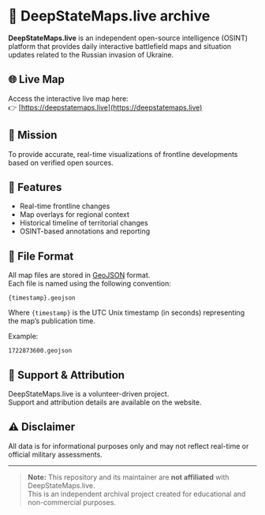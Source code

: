# 📍 DeepStateMaps.live archive

**DeepStateMaps.live** is an independent open-source intelligence (OSINT) platform that provides daily interactive battlefield maps and situation updates related to the Russian invasion of Ukraine.

## 🌐 Live Map

Access the interactive live map here:  
👉 [https://deepstatemaps.live](https://deepstatemaps.live)

## 🎯 Mission

To provide accurate, real-time visualizations of frontline developments based on verified open sources.

## 🔎 Features

- Real-time frontline changes  
- Map overlays for regional context  
- Historical timeline of territorial changes  
- OSINT-based annotations and reporting

## 📁 File Format

All map files are stored in [GeoJSON](https://geojson.org/) format.  
Each file is named using the following convention:

```
{timestamp}.geojson
```

Where `{timestamp}` is the UTC Unix timestamp (in seconds) representing the map’s publication time.

Example:
```
1722873600.geojson
```

## 🤝 Support & Attribution

DeepStateMaps.live is a volunteer-driven project.  
Support and attribution details are available on the website.

## ⚠️ Disclaimer

All data is for informational purposes only and may not reflect real-time or official military assessments.

---

> **Note:** This repository and its maintainer are **not affiliated** with DeepStateMaps.live.  
> This is an independent archival project created for educational and non-commercial purposes.

